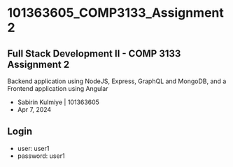 # 101363605_COMP3133_Assignment2

## Full Stack Development II - COMP 3133 Assignment 2

Backend application using NodeJS, Express, GraphQL and MongoDB, and a Frontend application using Angular

-   Sabirin Kulmiye | 101363605
-   Apr 7, 2024

## Login
-   user: user1
-   password: user1
